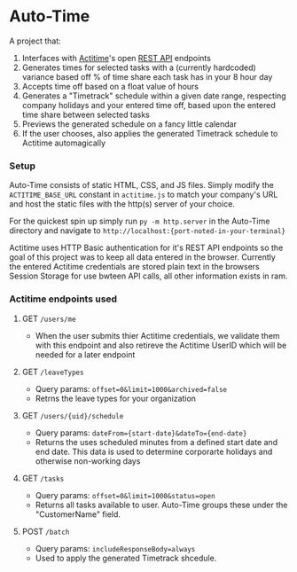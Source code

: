 # Auto-Time

A project that:
1. Interfaces with [Actitime](https://www.actitime.com/)'s open [REST API](https://online.actitime.com/your-company-here/api/v1/swagger) endpoints
1. Generates times for selected tasks with a (currently hardcoded) variance based off % of time share each task has in your 8 hour day
1. Accepts time off based on a float value of hours
1. Generates a "Timetrack" schedule within a given date range, respecting company holidays and your entered time off, based upon the entered time share between selected tasks
1. Previews the generated schedule on a fancy little calendar
1. If the user chooses, also applies the generated Timetrack schedule to Actitime automagically

### Setup

Auto-Time consists of static HTML, CSS, and JS files. Simply modify the `ACTITIME_BASE_URL` constant in `actitime.js` to match your company's URL and host the static files with the http(s) server of your choice.  

For the quickest spin up simply run `py -m http.server` in the Auto-Time directory and navigate to `http://localhost:{port-noted-in-your-terminal}`  

Actitime uses HTTP Basic authentication for it's REST API endpoints so the goal of this project was to keep all data entered in the browser.
Currently the entered Actitime credentials are stored plain text in the browsers Session Storage for use bwteen API calls, all other information exists in ram.

### Actitime endpoints used

1. GET `/users/me`
    * When the user submits thier Actitime credentials, we validate them with this endpoint and also retireve the Actitime UserID which will be needed for a later endpoint

1. GET `/leaveTypes`
    * Query params: `offset=0&limit=1000&archived=false`
    * Retrns the leave types for your organization

1. GET `/users/{uid}/schedule`
    * Query params: `dateFrom={start-date}&dateTo={end-date}`
    * Returns the uses scheduled minutes from a defined start date and end date. This data is used to determine corporarte holidays and otherwise non-working days

1. GET `/tasks`
    * Query params: `offset=0&limit=1000&status=open`
    * Returns all tasks available to user. Auto-Time groups these under the "CustomerName" field.

1. POST `/batch`
    * Query params: `includeResponseBody=always`
    * Used to apply the generated Timetrack shcedule.
